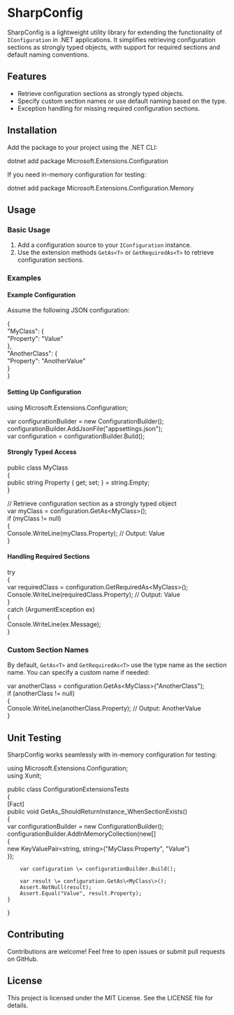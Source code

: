 # **SharpConfig**

SharpConfig is a lightweight utility library for extending the functionality of `IConfiguration` in .NET applications. It simplifies retrieving configuration sections as strongly typed objects, with support for required sections and default naming conventions.

## **Features**

* Retrieve configuration sections as strongly typed objects.  
* Specify custom section names or use default naming based on the type.  
* Exception handling for missing required configuration sections.

## **Installation**

Add the package to your project using the .NET CLI:

dotnet add package Microsoft.Extensions.Configuration

If you need in-memory configuration for testing:

dotnet add package Microsoft.Extensions.Configuration.Memory

## **Usage**

### **Basic Usage**

1. Add a configuration source to your `IConfiguration` instance.  
2. Use the extension methods `GetAs<T>` or `GetRequiredAs<T>` to retrieve configuration sections.

### **Examples**

#### **Example Configuration**

Assume the following JSON configuration:

{  
  "MyClass": {  
    "Property": "Value"  
  },  
  "AnotherClass": {  
    "Property": "AnotherValue"  
  }  
}

#### **Setting Up Configuration**

using Microsoft.Extensions.Configuration;

var configurationBuilder \= new ConfigurationBuilder();  
configurationBuilder.AddJsonFile("appsettings.json");  
var configuration \= configurationBuilder.Build();

#### **Strongly Typed Access**

public class MyClass  
{  
    public string Property { get; set; } \= string.Empty;  
}

// Retrieve configuration section as a strongly typed object  
var myClass \= configuration.GetAs\<MyClass\>();  
if (myClass \!= null)  
{  
    Console.WriteLine(myClass.Property); // Output: Value  
}

#### **Handling Required Sections**

try  
{  
    var requiredClass \= configuration.GetRequiredAs\<MyClass\>();  
    Console.WriteLine(requiredClass.Property); // Output: Value  
}  
catch (ArgumentException ex)  
{  
    Console.WriteLine(ex.Message);  
}

### **Custom Section Names**

By default, `GetAs<T>` and `GetRequiredAs<T>` use the type name as the section name. You can specify a custom name if needed:

var anotherClass \= configuration.GetAs\<MyClass\>("AnotherClass");  
if (anotherClass \!= null)  
{  
    Console.WriteLine(anotherClass.Property); // Output: AnotherValue  
}

## **Unit Testing**

SharpConfig works seamlessly with in-memory configuration for testing:

using Microsoft.Extensions.Configuration;  
using Xunit;

public class ConfigurationExtensionsTests  
{  
    \[Fact\]  
    public void GetAs\_ShouldReturnInstance\_WhenSectionExists()  
    {  
        var configurationBuilder \= new ConfigurationBuilder();  
        configurationBuilder.AddInMemoryCollection(new\[\]  
        {  
            new KeyValuePair\<string, string\>("MyClass:Property", "Value")  
        });

        var configuration \= configurationBuilder.Build();

        var result \= configuration.GetAs\<MyClass\>();  
        Assert.NotNull(result);  
        Assert.Equal("Value", result.Property);  
    }  
}

## **Contributing**

Contributions are welcome\! Feel free to open issues or submit pull requests on GitHub.

## **License**

This project is licensed under the MIT License. See the LICENSE file for details.
